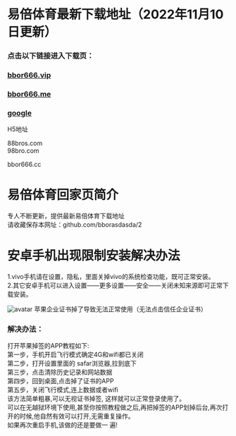 # 易倍体育最新下载地址（2022年11月10日更新）

### 点击以下链接进入下载页：

### [bbor666.vip](http://bbor666.vip)<br>

### [bbor666.me](http://bbor666.me)<br>
### [google](https://www.google.com/)<br>
H5地址

88bros.com<br>
98bro.com<br>

bbor666.cc<br>

# 易倍体育回家页简介

专人不断更新，提供最新易倍体育下载地址<br>
请收藏保存本网址：github.com/bborasdasda/2<br>

# 安卓手机出现限制安装解决办法

1.vivo手机请在设置，隐私，里面关掉vivo的系统检查功能，既可正常安装。<br>
2.其它安卓手机可以进入设置——更多设置——安全——关闭未知来源即可正常下载安装。<br>


![avatar](https://static.runoob.com/images/demo/demo1.jpg)
苹果企业证书掉了导致无法正常使用（无法点击信任企业证书）<br>

### 解决办法：

打开苹果掉签的APP教程如下:<br>
第一步，手机开启飞行模式确定4G和wifi都已关闭<br>
第二步，打开设置里面的 safar浏览器,拉到底下<br>
第三步，点击清除历史记录和网站数据<br>
第四步，回到桌面,点击掉了证书的APP<br>
第五步，关闭飞行模式,连上数据或者wifi<br>
该方法简单粗暴,可以无视证书掉签, 这样就可以正常登录使用了。<br>
可以在无越狱环境下使用,甚至你按照教程做之后,再把掉签的APP划掉后台,再次打开的时候,他自然有效可以打开,无需重复操作。<br>
如果再次重启手机,该做的还是要做一 遍!<br>